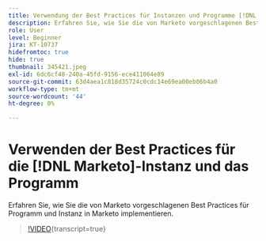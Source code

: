 ```yaml
---
title: Verwendung der Best Practices für Instanzen und Programme [!DNL Marketo]
description: Erfahren Sie, wie Sie die von Marketo vorgeschlagenen Best Practices für Programm und Instanz in Marketo implementieren.
role: User
level: Beginner
jira: KT-10737
hidefromtoc: true
hide: true
thumbnail: 345421.jpeg
exl-id: 6dc6cf48-240a-45fd-9156-ece411064e89
source-git-commit: 63d4aea1c818d35724c0cdc14e69ea00eb06b4a0
workflow-type: tm+mt
source-wordcount: '44'
ht-degree: 0%

---
```


# Verwenden der Best Practices für die [!DNL Marketo]-Instanz und das Programm

Erfahren Sie, wie Sie die von Marketo vorgeschlagenen Best Practices für Programm und Instanz in Marketo implementieren.

>[!VIDEO](https://video.tv.adobe.com/v/345421/?quality=12&learn=on){transcript=true}
